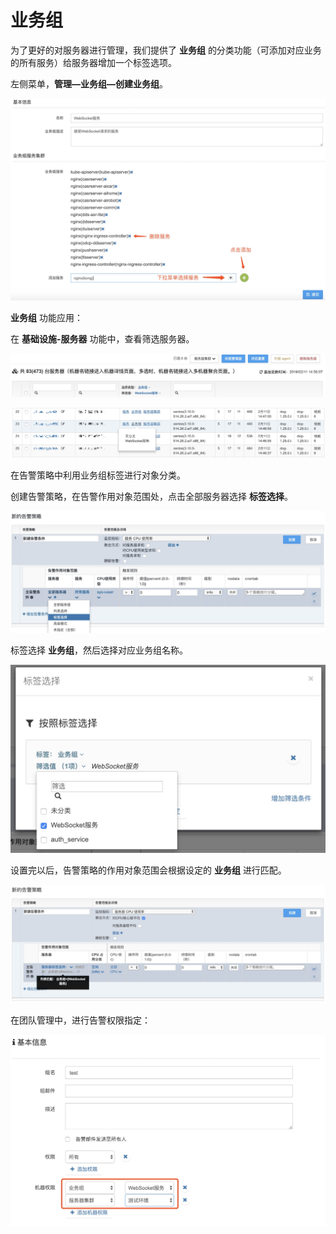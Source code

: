 # 业务组

为了更好的对服务器进行管理，我们提供了 **业务组** 的分类功能（可添加对应业务的所有服务）给服务器增加一个标签选项。

左侧菜单，**管理—业务组—创建业务组**。

![](../.gitbook/assets/guan-li-ye-wu-zu-chuang-jian-ye-wu-zu.png)

**业务组** 功能应用：

在 **基础设施-服务器** 功能中，查看筛选服务器。

![](../.gitbook/assets/guan-li-ye-wu-zu-biao-qian-shai-xuan.png)

![](../.gitbook/assets/guan-li-ye-wu-zu-fu-wu-qi-ye-wu-zu-biao-qian.png)

在告警策略中利用业务组标签进行对象分类。

创建告警策略，在告警作用对象范围处，点击全部服务器选择 **标签选择**。

![](../.gitbook/assets/guan-li-ye-wu-zu-gao-jing-ying-yong-1.png)

标签选择 **业务组**，然后选择对应业务组名称。

![](../.gitbook/assets/guan-li-ye-wu-zu-gao-jing-ying-yong-2.png)

设置完以后，告警策略的作用对象范围会根据设定的 **业务组** 进行匹配。

![](../.gitbook/assets/guan-li-ye-wu-zu-gao-jing-ying-yong-3.png)

在团队管理中，进行告警权限指定：

![](../.gitbook/assets/guan-li-tuan-dui-guan-li-ji-qi-quan-xian%20%281%29.png)

